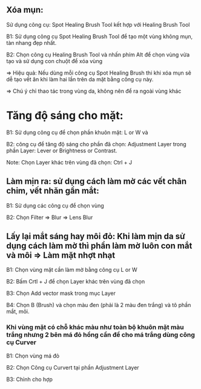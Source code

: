 ## Xóa mụn: 

Sử dụng công cụ: Spot Healing Brush Tool kết hợp với Healing Brush Tool

B1: Sử dụng công cụ  Spot Healing Brush Tool để tạo một vùng không mụn, tàn nhang đẹp nhất.

B2: Chọn công cụ Healing Brush Tool và nhấn phím Alt để chọn vùng vừa tạo và sử dụng con chuột để xóa vùng

=> Hiệu quả: Nếu dùng mỗi công cụ Spot Healing Brush thi khi xóa mụn sẽ dễ tạo vết ăn khi làm hai lần trên da mặt bằng công cụ này.

=> Chú ý chỉ thao tác trong vùng da, không nên để ra ngoài vùng khác

# Tăng độ sáng cho mặt: 

B1: Sử dụng công cụ để chọn phần khuôn mặt: L or W và 

B2: công cụ để tăng độ sáng cho phần đã chọn: Adjustment Layer trong phần Layer: Lever or Brightness or Contrast.

Note: Chọn Layer khác trên vùng đã chọn: Ctrl + J

## Làm mịn ra: sử dụng cách làm mờ các vết chân chim, vết nhăn gần mắt: 

B1: Sử dụng các công cụ để chọn vùng

B2: Chọn Filter => Blur => Lens Blur

## Lấy lại mắt sáng hay môi đỏ: Khi làm mịn da sử dụng cách làm mờ thì phần làm mờ luôn con mắt và môi => Làm mặt nhợt nhạt 

B1: Chọn vùng mặt cần làm mờ bằng công cụ L or W

B2: Bấm Crtl + J để chọn Layer khác trên vùng đã chọn 

B3: Chọn Add vector mask trong mục Layer 

B4: Chọn B (Brush) và chọn màu đen (phải là 2 màu đen trắng) và tô phần mắt, môi.

### Khi vùng mặt có chỗ khác màu như toàn bộ khuôn mặt màu trắng nhưng 2 bên má đỏ hồng cần để cho má trắng dùng công cụ Curver

B1: Chọn vùng má đỏ

B2: Chọn Công cụ Curvert tại phần Adjustment Layer

B3: Chỉnh cho hợp






